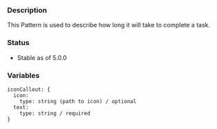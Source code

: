 ### Description
This Pattern is used to describe how long it will take to complete a task.

### Status
* Stable as of 5.0.0


### Variables
~~~
iconCallout: {
  icon:
    type: string (path to icon) / optional
  text:
    type: string / required
}
~~~
